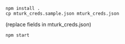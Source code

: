 ```
npm install .
cp mturk_creds.sample.json mturk_creds.json
```
(replace fields in mturk_creds.json)
```
npm start
```

